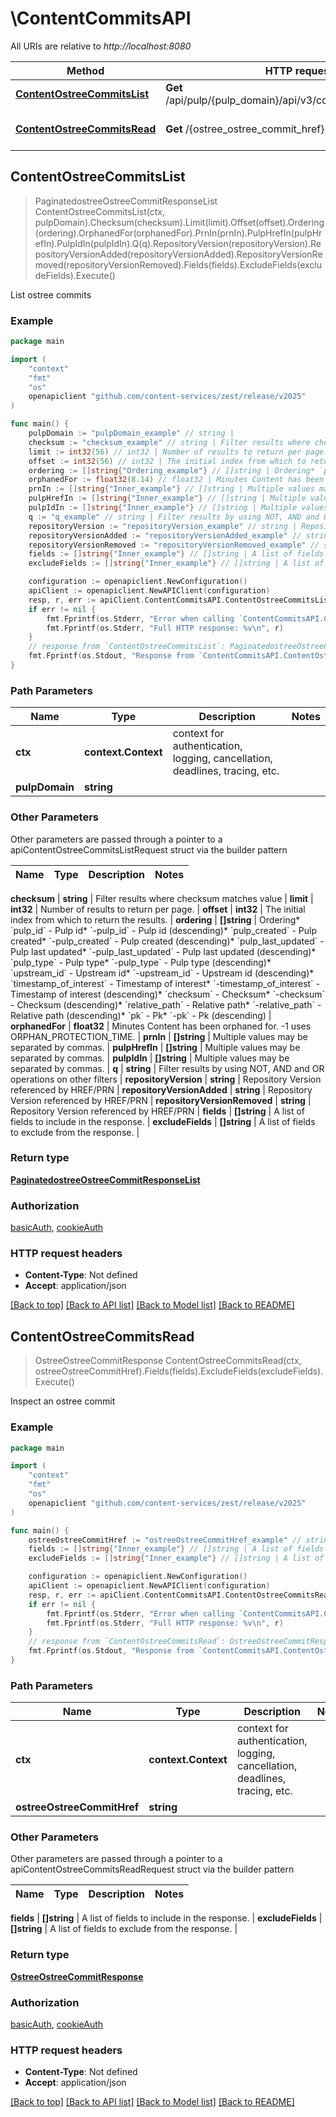 # \ContentCommitsAPI

All URIs are relative to *http://localhost:8080*

Method | HTTP request | Description
------------- | ------------- | -------------
[**ContentOstreeCommitsList**](ContentCommitsAPI.md#ContentOstreeCommitsList) | **Get** /api/pulp/{pulp_domain}/api/v3/content/ostree/commits/ | List ostree commits
[**ContentOstreeCommitsRead**](ContentCommitsAPI.md#ContentOstreeCommitsRead) | **Get** /{ostree_ostree_commit_href} | Inspect an ostree commit



## ContentOstreeCommitsList

> PaginatedostreeOstreeCommitResponseList ContentOstreeCommitsList(ctx, pulpDomain).Checksum(checksum).Limit(limit).Offset(offset).Ordering(ordering).OrphanedFor(orphanedFor).PrnIn(prnIn).PulpHrefIn(pulpHrefIn).PulpIdIn(pulpIdIn).Q(q).RepositoryVersion(repositoryVersion).RepositoryVersionAdded(repositoryVersionAdded).RepositoryVersionRemoved(repositoryVersionRemoved).Fields(fields).ExcludeFields(excludeFields).Execute()

List ostree commits



### Example

```go
package main

import (
	"context"
	"fmt"
	"os"
	openapiclient "github.com/content-services/zest/release/v2025"
)

func main() {
	pulpDomain := "pulpDomain_example" // string | 
	checksum := "checksum_example" // string | Filter results where checksum matches value (optional)
	limit := int32(56) // int32 | Number of results to return per page. (optional)
	offset := int32(56) // int32 | The initial index from which to return the results. (optional)
	ordering := []string{"Ordering_example"} // []string | Ordering* `pulp_id` - Pulp id* `-pulp_id` - Pulp id (descending)* `pulp_created` - Pulp created* `-pulp_created` - Pulp created (descending)* `pulp_last_updated` - Pulp last updated* `-pulp_last_updated` - Pulp last updated (descending)* `pulp_type` - Pulp type* `-pulp_type` - Pulp type (descending)* `upstream_id` - Upstream id* `-upstream_id` - Upstream id (descending)* `timestamp_of_interest` - Timestamp of interest* `-timestamp_of_interest` - Timestamp of interest (descending)* `checksum` - Checksum* `-checksum` - Checksum (descending)* `relative_path` - Relative path* `-relative_path` - Relative path (descending)* `pk` - Pk* `-pk` - Pk (descending) (optional)
	orphanedFor := float32(8.14) // float32 | Minutes Content has been orphaned for. -1 uses ORPHAN_PROTECTION_TIME. (optional)
	prnIn := []string{"Inner_example"} // []string | Multiple values may be separated by commas. (optional)
	pulpHrefIn := []string{"Inner_example"} // []string | Multiple values may be separated by commas. (optional)
	pulpIdIn := []string{"Inner_example"} // []string | Multiple values may be separated by commas. (optional)
	q := "q_example" // string | Filter results by using NOT, AND and OR operations on other filters (optional)
	repositoryVersion := "repositoryVersion_example" // string | Repository Version referenced by HREF/PRN (optional)
	repositoryVersionAdded := "repositoryVersionAdded_example" // string | Repository Version referenced by HREF/PRN (optional)
	repositoryVersionRemoved := "repositoryVersionRemoved_example" // string | Repository Version referenced by HREF/PRN (optional)
	fields := []string{"Inner_example"} // []string | A list of fields to include in the response. (optional)
	excludeFields := []string{"Inner_example"} // []string | A list of fields to exclude from the response. (optional)

	configuration := openapiclient.NewConfiguration()
	apiClient := openapiclient.NewAPIClient(configuration)
	resp, r, err := apiClient.ContentCommitsAPI.ContentOstreeCommitsList(context.Background(), pulpDomain).Checksum(checksum).Limit(limit).Offset(offset).Ordering(ordering).OrphanedFor(orphanedFor).PrnIn(prnIn).PulpHrefIn(pulpHrefIn).PulpIdIn(pulpIdIn).Q(q).RepositoryVersion(repositoryVersion).RepositoryVersionAdded(repositoryVersionAdded).RepositoryVersionRemoved(repositoryVersionRemoved).Fields(fields).ExcludeFields(excludeFields).Execute()
	if err != nil {
		fmt.Fprintf(os.Stderr, "Error when calling `ContentCommitsAPI.ContentOstreeCommitsList``: %v\n", err)
		fmt.Fprintf(os.Stderr, "Full HTTP response: %v\n", r)
	}
	// response from `ContentOstreeCommitsList`: PaginatedostreeOstreeCommitResponseList
	fmt.Fprintf(os.Stdout, "Response from `ContentCommitsAPI.ContentOstreeCommitsList`: %v\n", resp)
}
```

### Path Parameters


Name | Type | Description  | Notes
------------- | ------------- | ------------- | -------------
**ctx** | **context.Context** | context for authentication, logging, cancellation, deadlines, tracing, etc.
**pulpDomain** | **string** |  | 

### Other Parameters

Other parameters are passed through a pointer to a apiContentOstreeCommitsListRequest struct via the builder pattern


Name | Type | Description  | Notes
------------- | ------------- | ------------- | -------------

 **checksum** | **string** | Filter results where checksum matches value | 
 **limit** | **int32** | Number of results to return per page. | 
 **offset** | **int32** | The initial index from which to return the results. | 
 **ordering** | **[]string** | Ordering* &#x60;pulp_id&#x60; - Pulp id* &#x60;-pulp_id&#x60; - Pulp id (descending)* &#x60;pulp_created&#x60; - Pulp created* &#x60;-pulp_created&#x60; - Pulp created (descending)* &#x60;pulp_last_updated&#x60; - Pulp last updated* &#x60;-pulp_last_updated&#x60; - Pulp last updated (descending)* &#x60;pulp_type&#x60; - Pulp type* &#x60;-pulp_type&#x60; - Pulp type (descending)* &#x60;upstream_id&#x60; - Upstream id* &#x60;-upstream_id&#x60; - Upstream id (descending)* &#x60;timestamp_of_interest&#x60; - Timestamp of interest* &#x60;-timestamp_of_interest&#x60; - Timestamp of interest (descending)* &#x60;checksum&#x60; - Checksum* &#x60;-checksum&#x60; - Checksum (descending)* &#x60;relative_path&#x60; - Relative path* &#x60;-relative_path&#x60; - Relative path (descending)* &#x60;pk&#x60; - Pk* &#x60;-pk&#x60; - Pk (descending) | 
 **orphanedFor** | **float32** | Minutes Content has been orphaned for. -1 uses ORPHAN_PROTECTION_TIME. | 
 **prnIn** | **[]string** | Multiple values may be separated by commas. | 
 **pulpHrefIn** | **[]string** | Multiple values may be separated by commas. | 
 **pulpIdIn** | **[]string** | Multiple values may be separated by commas. | 
 **q** | **string** | Filter results by using NOT, AND and OR operations on other filters | 
 **repositoryVersion** | **string** | Repository Version referenced by HREF/PRN | 
 **repositoryVersionAdded** | **string** | Repository Version referenced by HREF/PRN | 
 **repositoryVersionRemoved** | **string** | Repository Version referenced by HREF/PRN | 
 **fields** | **[]string** | A list of fields to include in the response. | 
 **excludeFields** | **[]string** | A list of fields to exclude from the response. | 

### Return type

[**PaginatedostreeOstreeCommitResponseList**](PaginatedostreeOstreeCommitResponseList.md)

### Authorization

[basicAuth](../README.md#basicAuth), [cookieAuth](../README.md#cookieAuth)

### HTTP request headers

- **Content-Type**: Not defined
- **Accept**: application/json

[[Back to top]](#) [[Back to API list]](../README.md#documentation-for-api-endpoints)
[[Back to Model list]](../README.md#documentation-for-models)
[[Back to README]](../README.md)


## ContentOstreeCommitsRead

> OstreeOstreeCommitResponse ContentOstreeCommitsRead(ctx, ostreeOstreeCommitHref).Fields(fields).ExcludeFields(excludeFields).Execute()

Inspect an ostree commit



### Example

```go
package main

import (
	"context"
	"fmt"
	"os"
	openapiclient "github.com/content-services/zest/release/v2025"
)

func main() {
	ostreeOstreeCommitHref := "ostreeOstreeCommitHref_example" // string | 
	fields := []string{"Inner_example"} // []string | A list of fields to include in the response. (optional)
	excludeFields := []string{"Inner_example"} // []string | A list of fields to exclude from the response. (optional)

	configuration := openapiclient.NewConfiguration()
	apiClient := openapiclient.NewAPIClient(configuration)
	resp, r, err := apiClient.ContentCommitsAPI.ContentOstreeCommitsRead(context.Background(), ostreeOstreeCommitHref).Fields(fields).ExcludeFields(excludeFields).Execute()
	if err != nil {
		fmt.Fprintf(os.Stderr, "Error when calling `ContentCommitsAPI.ContentOstreeCommitsRead``: %v\n", err)
		fmt.Fprintf(os.Stderr, "Full HTTP response: %v\n", r)
	}
	// response from `ContentOstreeCommitsRead`: OstreeOstreeCommitResponse
	fmt.Fprintf(os.Stdout, "Response from `ContentCommitsAPI.ContentOstreeCommitsRead`: %v\n", resp)
}
```

### Path Parameters


Name | Type | Description  | Notes
------------- | ------------- | ------------- | -------------
**ctx** | **context.Context** | context for authentication, logging, cancellation, deadlines, tracing, etc.
**ostreeOstreeCommitHref** | **string** |  | 

### Other Parameters

Other parameters are passed through a pointer to a apiContentOstreeCommitsReadRequest struct via the builder pattern


Name | Type | Description  | Notes
------------- | ------------- | ------------- | -------------

 **fields** | **[]string** | A list of fields to include in the response. | 
 **excludeFields** | **[]string** | A list of fields to exclude from the response. | 

### Return type

[**OstreeOstreeCommitResponse**](OstreeOstreeCommitResponse.md)

### Authorization

[basicAuth](../README.md#basicAuth), [cookieAuth](../README.md#cookieAuth)

### HTTP request headers

- **Content-Type**: Not defined
- **Accept**: application/json

[[Back to top]](#) [[Back to API list]](../README.md#documentation-for-api-endpoints)
[[Back to Model list]](../README.md#documentation-for-models)
[[Back to README]](../README.md)


